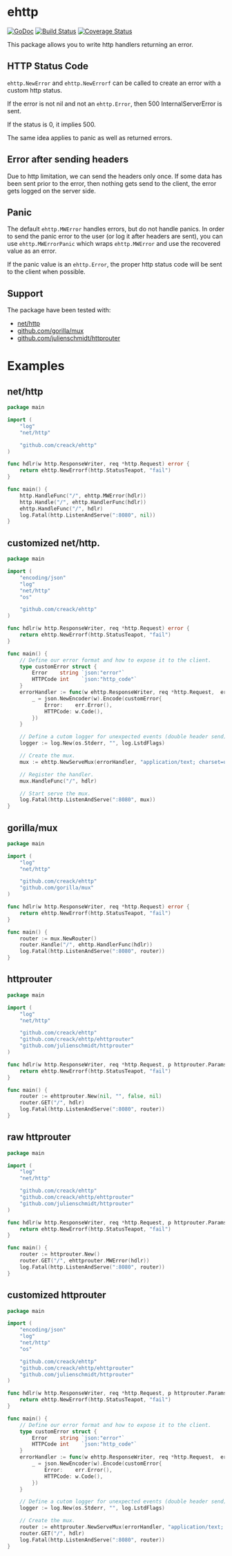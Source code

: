 # ehttp

[![GoDoc](https://godoc.org/github.com/creack/ehttp?status.svg)](https://godoc.org/github.com/creack/ehttp) [![Build Status](https://travis-ci.org/creack/ehttp.svg?branch=master)](https://travis-ci.org/creack/ehttp) [![Coverage Status](https://coveralls.io/repos/creack/ehttp/badge.svg?branch=master&service=github)](https://coveralls.io/github/creack/ehttp?branch=master)

This package allows you to write http handlers returning an error.

## HTTP Status Code

`ehttp.NewError` and `ehttp.NewErrorf` can be called to create an error with a custom http status.

If the error is not nil and not an `ehttp.Error`, then 500 InternalServerError is sent.

If the status is 0, it implies 500.

The same idea applies to panic as well as returned errors.

## Error after sending headers

Due to http limitation, we can send the headers only once. If some data has been sent prior to
the error, then nothing gets send to the client, the error gets logged on the server side.

## Panic

The default `ehttp.MWError` handles errors, but do not handle panics.
In order to send the panic error to the user (or log it after headers are sent), you can use `ehttp.MWErrorPanic`
which wraps `ehttp.MWError` and use the recovered value as an error.

If the panic value is an `ehttp.Error`, the proper http status code will be sent to the client when possible.

## Support

The package have been tested with:

- [net/http](http://godoc.org/net/http)
- [github.com/gorilla/mux](http://www.gorillatoolkit.org/pkg/mux)
- [github.com/julienschmidt/httprouter](http://godoc.org/github.com/julienschmidt/httprouter)

# Examples

## net/http

```go
package main

import (
	"log"
	"net/http"

	"github.com/creack/ehttp"
)

func hdlr(w http.ResponseWriter, req *http.Request) error {
	return ehttp.NewErrorf(http.StatusTeapot, "fail")
}

func main() {
	http.HandleFunc("/", ehttp.MWError(hdlr))
	http.Handle("/", ehttp.HandlerFunc(hdlr))
	ehttp.HandleFunc("/", hdlr)
	log.Fatal(http.ListenAndServe(":8080", nil))
}
```

## customized net/http.

```go
package main

import (
	"encoding/json"
	"log"
	"net/http"
	"os"

	"github.com/creack/ehttp"
)

func hdlr(w http.ResponseWriter, req *http.Request) error {
	return ehttp.NewErrorf(http.StatusTeapot, "fail")
}

func main() {
	// Define our error format and how to expose it to the client.
	type customError struct {
		Error    string `json:"error"`
		HTTPCode int    `json:"http_code"`
	}
	errorHandler := func(w ehttp.ResponseWriter, req *http.Request,  err error) {
		_ = json.NewEncoder(w).Encode(customError{
			Error:    err.Error(),
			HTTPCode: w.Code(),
		})
	}

	// Define a cutom logger for unexpected events (double header send).
	logger := log.New(os.Stderr, "", log.LstdFlags)

	// Create the mux.
	mux := ehttp.NewServeMux(errorHandler, "application/text; charset=utf-8", false, logger)

	// Register the handler.
	mux.HandleFunc("/", hdlr)

	// Start serve the mux.
	log.Fatal(http.ListenAndServe(":8080", mux))
}
```

## gorilla/mux

```go
package main

import (
	"log"
	"net/http"

	"github.com/creack/ehttp"
	"github.com/gorilla/mux"
)

func hdlr(w http.ResponseWriter, req *http.Request) error {
	return ehttp.NewErrorf(http.StatusTeapot, "fail")
}

func main() {
	router := mux.NewRouter()
	router.Handle("/", ehttp.HandlerFunc(hdlr))
	log.Fatal(http.ListenAndServe(":8080", router))
}
```

## httprouter

```go
package main

import (
	"log"
	"net/http"

	"github.com/creack/ehttp"
	"github.com/creack/ehttp/ehttprouter"
	"github.com/julienschmidt/httprouter"
)

func hdlr(w http.ResponseWriter, req *http.Request, p httprouter.Params) error {
	return ehttp.NewErrorf(http.StatusTeapot, "fail")
}

func main() {
	router := ehttprouter.New(nil, "", false, nil)
	router.GET("/", hdlr)
	log.Fatal(http.ListenAndServe(":8080", router))
}
```

## raw httprouter

```go
package main

import (
	"log"
	"net/http"

	"github.com/creack/ehttp"
	"github.com/creack/ehttp/ehttprouter"
	"github.com/julienschmidt/httprouter"
)

func hdlr(w http.ResponseWriter, req *http.Request, p httprouter.Params) error {
	return ehttp.NewErrorf(http.StatusTeapot, "fail")
}

func main() {
	router := httprouter.New()
	router.GET("/", ehttprouter.MWError(hdlr))
	log.Fatal(http.ListenAndServe(":8080", router))
}
```

## customized httprouter

```go
package main

import (
	"encoding/json"
	"log"
	"net/http"
	"os"

	"github.com/creack/ehttp"
	"github.com/creack/ehttp/ehttprouter"
	"github.com/julienschmidt/httprouter"
)

func hdlr(w http.ResponseWriter, req *http.Request, p httprouter.Params) error {
	return ehttp.NewErrorf(http.StatusTeapot, "fail")
}

func main() {
	// Define our error format and how to expose it to the client.
	type customError struct {
		Error    string `json:"error"`
		HTTPCode int    `json:"http_code"`
	}
	errorHandler := func(w ehttp.ResponseWriter, req *http.Request,  err error) {
		_ = json.NewEncoder(w).Encode(customError{
			Error:    err.Error(),
			HTTPCode: w.Code(),
		})
	}

	// Define a cutom logger for unexpected events (double header send).
	logger := log.New(os.Stderr, "", log.LstdFlags)

	// Create the mux.
	router := ehttprouter.NewServeMux(errorHandler, "application/text; charset=utf-8", true, logger)
	router.GET("/", hdlr)
	log.Fatal(http.ListenAndServe(":8080", router))
}
```
